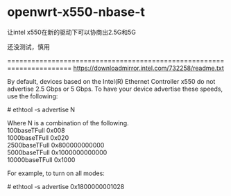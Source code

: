 # openwrt-x550-nbase-t

让intel x550在新的驱动下可以协商出2.5G和5G

还没测试，慎用

======================================================================
https://downloadmirror.intel.com/732258/readme.txt

By default, devices based on the Intel(R) Ethernet Controller x550 do not advertise 2.5 Gbps or 5 Gbps. To have your device advertise these speeds, use the following:  

\# ethtool -s <ethX> advertise N

Where N is a combination of the following.  
100baseTFull   0x008  
1000baseTFull  0x020  
2500baseTFull  0x800000000000  
5000baseTFull  0x1000000000000  
10000baseTFull 0x1000  

For example, to turn on all modes:
  
\# ethtool -s <ethX> advertise 0x1800000001028
